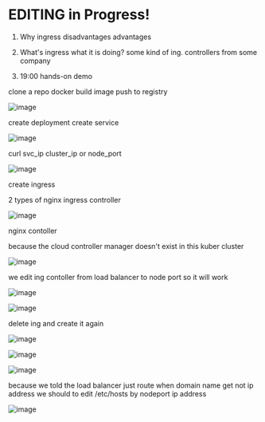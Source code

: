 
# EDITING in Progress!

1. Why ingress
   disadvantages
   advantages
   
2. What's ingress
  what it is doing?
   some kind of ing. controllers from some company

4. 19:00 hands-on demo

clone a repo
docker build image
push to registry

![image](https://github.com/user-attachments/assets/67514bc1-e68c-4e7e-8acf-01778fcd1a91)


create deployment
create service

![image](https://github.com/user-attachments/assets/3ef014b2-9d8c-4de3-834c-e301498b01d8)


curl svc_ip
cluster_ip or node_port

![image](https://github.com/user-attachments/assets/d3632662-ced9-421c-a337-38118f113bf6)


create ingress

2 types of nginx ingress controller

![image](https://github.com/user-attachments/assets/a029f9c0-6cbd-4824-9084-564c81811197)


nginx contoller 


because the cloud controller manager doesn't exist in this kuber cluster

![image](https://github.com/user-attachments/assets/1195eb57-b1bf-47e0-b0b8-8f1ac90707f5)


we edit ing contoller from load balancer to node port so it will work

![image](https://github.com/user-attachments/assets/6ba6f767-c0e2-45ee-9327-54225eccfd0a)

![image](https://github.com/user-attachments/assets/41f7d514-7509-4c0e-b3e1-f4564efacacd)


delete ing and create it again

![image](https://github.com/user-attachments/assets/0f5423c8-e1bc-479b-99ce-632dc2a4a2fc)


![image](https://github.com/user-attachments/assets/1e497f0b-5507-467d-b242-bebf47601cfc)


![image](https://github.com/user-attachments/assets/cc90df41-2acd-4b1d-9302-3aadbb2f6bba)

because we told the load balancer just route when domain name get not ip address
we should to edit /etc/hosts by nodeport ip address

![image](https://github.com/user-attachments/assets/46c57567-1287-4d45-97da-adb2d5bfd982)













